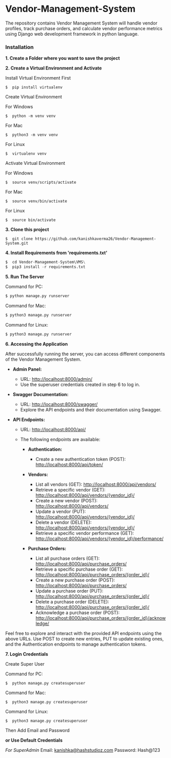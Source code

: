 # Vendor-Management-System
The repository contains Vendor Management System will handle vendor profiles, track purchase orders, and calculate vendor performance metrics using Django web development framework in python language.

### Installation
**1. Create a Folder where you want to save the project**

**2. Create a Virtual Environment and Activate**

Install Virtual Environment First
```
$  pip install virtualenv
```

Create Virtual Environment

For Windows
```
$  python -m venv venv
```
For Mac
```
$  python3 -m venv venv
```
For Linux
```
$  virtualenv venv
```

Activate Virtual Environment

For Windows
```
$  source venv/scripts/activate
```
For Mac
```
$  source venv/bin/activate
```

For Linux
```
$  source bin/activate
```

**3. Clone this project**
```
$  git clone https://github.com/kanishkaverma26/Vendor-Management-System.git
```

**4. Install Requirements from 'requirements.txt'**
```python
$  cd Vendor-Management-System\VMS\
$  pip3 install -r requirements.txt
```

**5. Run The Server**

Command for PC:
```python
$ python manage.py runserver
```

Command for Mac:
```python
$ python3 manage.py runserver
```

Command for Linux:
```python
$ python3 manage.py runserver
```

**6. Accessing the Application**

After successfully running the server, you can access different components of the Vendor Management System.

- **Admin Panel:**
  - URL: [http://localhost:8000/admin/](http://localhost:8000/admin/)
  - Use the superuser credentials created in step 6 to log in.

- **Swagger Documentation:**
  - URL: [http://localhost:8000/swagger/](http://localhost:8000/swagger/)
  - Explore the API endpoints and their documentation using Swagger.

- **API Endpoints:**
  - URL: [http://localhost:8000/api/](http://localhost:8000/api/)
  - The following endpoints are available:

    - **Authentication:**
      - Create a new authentication token (POST): [http://localhost:8000/api/token/](http://localhost:8000/api/token/)

    - **Vendors:**
      - List all vendors (GET): [http://localhost:8000/api/vendors/](http://localhost:8000/api/vendors/)
      - Retrieve a specific vendor (GET): [http://localhost:8000/api/vendors/{vendor_id}/](http://localhost:8000/api/vendors/{vendor_id}/)
      - Create a new vendor (POST): [http://localhost:8000/api/vendors/](http://localhost:8000/api/vendors/)
      - Update a vendor (PUT): [http://localhost:8000/api/vendors/{vendor_id}/](http://localhost:8000/api/vendors/{vendor_id}/)
      - Delete a vendor (DELETE): [http://localhost:8000/api/vendors/{vendor_id}/](http://localhost:8000/api/vendors/{vendor_id}/)
      - Retrieve a specific vendor performance (GET): [http://localhost:8000/api/vendors/{vendor_id}/performance/](http://localhost:8000/api/vendors/{vendor_id}/performance/)

    - **Purchase Orders:**
      - List all purchase orders (GET): [http://localhost:8000/api/purchase_orders/](http://localhost:8000/api/purchase_orders/)
      - Retrieve a specific purchase order (GET): [http://localhost:8000/api/purchase_orders/{order_id}/](http://localhost:8000/api/purchase_orders/{order_id}/)
      - Create a new purchase order (POST): [http://localhost:8000/api/purchase_orders/](http://localhost:8000/api/purchase_orders/)
      - Update a purchase order (PUT): [http://localhost:8000/api/purchase_orders/{order_id}/](http://localhost:8000/api/purchase_orders/{order_id}/)
      - Delete a purchase order (DELETE): [http://localhost:8000/api/purchase_orders/{order_id}/](http://localhost:8000/api/purchase_orders/{order_id}/)
      - Acknowledge a purchase order (POST): [http://localhost:8000/api/purchase_orders/{order_id}/acknowledge/](http://localhost:8000/api/purchase_orders/{order_id}/acknowledge/)

Feel free to explore and interact with the provided API endpoints using the above URLs. Use POST to create new entries, PUT to update existing ones, and the Authentication endpoints to manage authentication tokens.

**7. Login Credentials**

Create Super User

Command for PC:
```
$  python manage.py createsuperuser
```

Command for Mac:
```
$  python3 manage.py createsuperuser
```

Command for Linux:
```
$  python3 manage.py createsuperuser
```



Then Add Email and Password

**or Use Default Credentials**

*For SuperAdmin*
Email: kanishka@hashstudioz.com
Password: Hash@123
